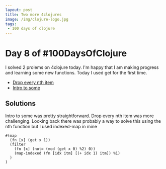 ```yaml
---
layout: post
title: Two more 4clojures
image: /img/clojure-logo.jpg
tags:
 - 100 days of clojure
---
```


# Day 8 of #100DaysOfClojure

I solved 2 prolems on 4clojure today. I'm happy that I am making progress and learning some new functions. Today I used get for the first time.

* [Drop every nth item](http://www.4clojure.com/problem/41)
* [Intro to some](http://www.4clojure.com/problem/48)

## Solutions

Intro to some was pretty straightforward. Drop every nth item was more challenging. Looking back there was probably a way to solve this using the nth function but I used indexed-map in mine

```
#(map 
  (fn [x] (get x 1))
  (filter 
    (fn [x] (not= (mod (get x 0) %2) 0))
    (map-indexed (fn [idx itm] [(+ idx 1) itm]) %1)
  )
)
```

